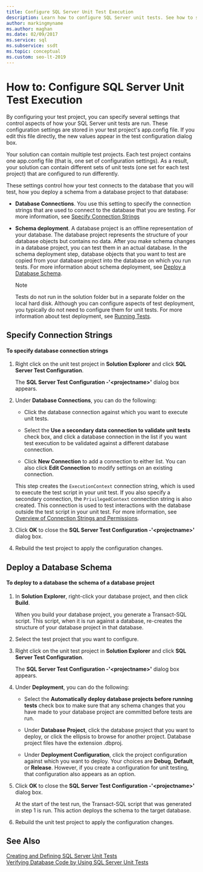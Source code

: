 ```yaml
---
title: Configure SQL Server Unit Test Execution
description: Learn how to configure SQL Server unit tests. See how to specify connection strings and how to deploy a database schema.
author: markingmyname
ms.author: maghan
ms.date: 02/09/2017
ms.service: sql
ms.subservice: ssdt
ms.topic: conceptual
ms.custom: seo-lt-2019
---
```


# How to: Configure SQL Server Unit Test Execution

By configuring your test project, you can specify several settings that control aspects of how your SQL Server unit tests are run. These configuration settings are stored in your test project's app.config file. If you edit this file directly, the new values appear in the test configuration dialog box.  
  
Your solution can contain multiple test projects. Each test project contains one app.config file (that is, one set of configuration settings). As a result, your solution can contain different sets of unit tests (one set for each test project) that are configured to run differently.  
  
These settings control how your test connects to the database that you will test, how you deploy a schema from a database project to that database:  
  
-   **Database Connections**. You use this setting to specify the connection strings that are used to connect to the database that you are testing. For more information, see [Specify Connection Strings](#SpecifyConnectionStrings)  
  
-   **Schema deployment**. A database project is an offline representation of your database. The database project represents the structure of your database objects but contains no data. After you make schema changes in a database project, you can test them in an actual database. In the schema deployment step, database objects that you want to test are copied from your database project into the database on which you run tests. For more information about schema deployment, see [Deploy a Database Schema](#DeployingDBSchema).  
  
    > [!NOTE]  
    > Tests do not run in the solution folder but in a separate folder on the local hard disk. Although you can configure aspects of test deployment, you typically do not need to configure them for unit tests. For more information about test deployment, see [Running Tests](/previous-versions/visualstudio/visual-studio-2010/dd286680(v=vs.100)).  
  
## <a name="SpecifyConnectionStrings"></a>Specify Connection Strings  
  
#### To specify database connection strings  
  
1.  Right click on the unit test project in **Solution Explorer** and click **SQL Server Test Configuration**.  
  
    The **SQL Server Test Configuration -'\<projectname\>'** dialog box appears.  
  
2.  Under **Database Connections**, you can do the following:  
  
    -   Click the database connection against which you want to execute unit tests.  
  
    -   Select the **Use a secondary data connection to validate unit tests** check box, and click a database connection in the list if you want test execution to be validated against a different database connection.  
  
    -   Click **New Connection** to add a connection to either list. You can also click **Edit Connection** to modify settings on an existing connection.  
  
    This step creates the `ExecutionContext` connection string, which is used to execute the test script in your unit test. If you also specify a secondary connection, the `PrivilegedContext` connection string is also created. This connection is used to test interactions with the database outside the test script in your unit test. For more information, see [Overview of Connection Strings and Permissions](../ssdt/overview-of-connection-strings-and-permissions.md).  
  
3.  Click **OK** to close the **SQL Server Test Configuration -'\<projectname\>'** dialog box.  
  
4.  Rebuild the test project to apply the configuration changes.  
  
## <a name="DeployingDBSchema"></a>Deploy a Database Schema  
  
#### To deploy to a database the schema of a database project  
  
1.  In **Solution Explorer**, right-click your database project, and then click **Build**.  
  
    When you build your database project, you generate a Transact\-SQL script. This script, when it is run against a database, re-creates the structure of your database project in that database.  
  
2.  Select the test project that you want to configure.  
  
3.  Right click on the unit test project in **Solution Explorer** and click **SQL Server Test Configuration**.  
  
    The **SQL Server Test Configuration -'\<projectname\>'** dialog box appears.  
  
4.  Under **Deployment**, you can do the following:  
  
    -   Select the **Automatically deploy database projects before running tests** check box to make sure that any schema changes that you have made to your database project are committed before tests are run.  
  
    -   Under **Database Project**, click the database project that you want to deploy, or click the ellipsis to browse for another project. Database project files have the extension .dbproj.  
  
    -   Under **Deployment Configuration**, click the project configuration against which you want to deploy. Your choices are **Debug**, **Default**, or **Release**. However, if you create a configuration for unit testing, that configuration also appears as an option.  
  
5.  Click **OK** to close the **SQL Server Test Configuration -'\<projectname\>'** dialog box.  
  
    At the start of the test run, the Transact\-SQL script that was generated in step 1 is run. This action deploys the schema to the target database.  
  
6.  Rebuild the unit test project to apply the configuration changes.  
  
## See Also  
[Creating and Defining SQL Server Unit Tests](../ssdt/creating-and-defining-sql-server-unit-tests.md)  
[Verifying Database Code by Using SQL Server Unit Tests](../ssdt/verifying-database-code-by-using-sql-server-unit-tests.md)  
